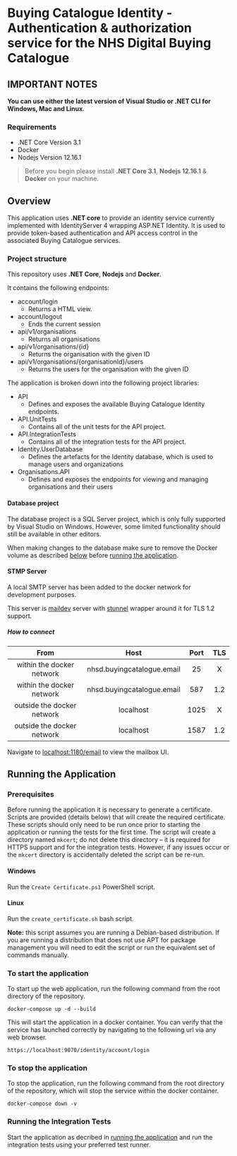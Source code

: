 # Buying Catalogue Identity - Authentication & authorization service for the NHS Digital Buying Catalogue

## IMPORTANT NOTES

**You can use either the latest version of Visual Studio or .NET CLI for Windows, Mac and Linux**.

### Requirements

- .NET Core Version 3.1
- Docker
- Nodejs Version 12.16.1

> Before you begin please install **.NET Core 3.1**, **Nodejs 12.16.1** & **Docker** on your machine.

## Overview

This application uses **.NET core** to provide an identity service currently implemented with IdentityServer 4 wrapping ASP.NET Identity. It is used to provide token-based authentication and API access control in the associated Buying Catalogue services.

### Project structure

This repository uses **.NET Core**, **Nodejs** and **Docker**.

It contains the following endpoints:

- account/login
  - Returns a HTML view.
- account/logout
  - Ends the current session
- api/v1/organisations
  - Returns all organisations
- api/v1/organisations/{id}
  - Returns the organisation with the given ID
- api/v1/organisations/{organisationId}/users
  - Returns the users for the organisation with the given ID

The application is broken down into the following project libraries:

- API
  - Defines and exposes the available Buying Catalogue Identity endpoints.
- API.UnitTests
  - Contains all of the unit tests for the API project.
- API.IntegrationTests
  - Contains all of the integration tests for the API project.
- Identity.UserDatabase
  - Defines the artefacts for the Identity database, which is used to manage users and organizations
- Organisations.API
  - Defines and exposes the endpoints for viewing and managing organisations and their users

#### Database project

The database project is a SQL Server project, which is only fully supported by Visual Studio on Windows. However, some limited functionality should still be available in other editors.

When making changes to the database make sure to remove the Docker volume as described [below](#to-stop-the-application) before [running the application](#running-the-application).

#### STMP Server

A local SMTP server has been added to the docker network for development purposes.

This server is [maildev](https://github.com/maildev/maildev) server with [stunnel](https://www.stunnel.org/) wrapper around it for TLS 1.2 support.

##### How to connect

| From                       | Host                       | Port  | TLS |
|            :-:             |            :-:             |  :-:  | :-: |
| within the docker network  | nhsd.buyingcatalogue.email | 25    |  X  |
| within the docker network  | nhsd.buyingcatalogue.email | 587   | 1.2 |
| outside the docker network | localhost                  | 1025  |  X  |
| outside the docker network | localhost                  | 1587  | 1.2 |

Navigate to [localhost:1180/email](http://localhost:1180/email) to view the mailbox UI.

## Running the Application

### Prerequisites

Before running the application it is necessary to generate a certificate. Scripts are provided (details below) that will create the required certificate. These scripts should only need to be run once prior to starting the application or running the tests for the first time. The script will create a directory named `mkcert`; do not delete this directory – it is required for HTTPS support and for the integration tests. However, if any issues occur or the `mkcert` directory is accidentally deleted the script can be re-run.

#### Windows

Run the `Create Certificate.ps1` PowerShell script.

#### Linux

Run the `create_certificate.sh` bash script.

**Note:** this script assumes you are running a Debian-based distribution. If you are running a distribution that does not use APT for package management you will need to edit the script or run the equivalent set of commands manually.

### To start the application

To start up the web application, run the following command from the root directory of the repository.

```shell
docker-compose up -d --build
```

This will start the application in a docker container. You can verify that the service has launched correctly by navigating to the following url via any web browser.

```http
https://localhost:9070/identity/account/login
```

### To stop the application

To stop the application, run the following command from the root directory of the repository, which will stop the service within the docker container.

```shell
docker-compose down -v
```

### Running the Integration Tests

Start the application as decribed in [running the application](#running-the-application) and run the integration tests using your preferred test runner.
